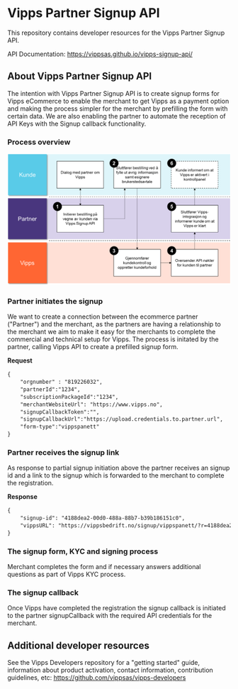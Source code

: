 # Vipps Partner Signup API

This repository contains developer resources for the Vipps Partner Signup API.

API Documentation: https://vippsas.github.io/vipps-signup-api/

## About Vipps Partner Signup API
The intention with Vipps Partner Signup API is to create signup forms for Vipps eCommerce to enable the merchant to get Vipps as a payment option and making the process simpler for the merchant by prefilling the form with certain data. We are also enabling the partner to automate the reception of API Keys with the Signup callback functionality.

### Process overview

![Signup flow](images/vipps_signup_via_partner.png) 

### Partner initiates the signup
We want to create a connection between the ecommerce partner ("Partner") and the merchant, as the partners are having a relationship to the merchant we aim to make it easy for the merchants to complete the commercial and technical setup for Vipps. The process is initated by the partner, calling Vipps API to create a prefilled signup form.

**Request**
```html
{
    "orgnumber" : "819226032",
    "partnerId":"1234",
    "subscriptionPackageId":"1234",
    "merchantWebsiteUrl": "https://www.vipps.no",
    "signupCallbackToken":"",
    "signupCallbackUrl":"https://upload.credentials.to.partner.url",
    "form-type":"vippspanett"
}
```
### Partner receives the signup link
As response to partial signup initiation above the partner receives an signup id and a link to the signup which is forwarded to the merchant to complete the registration.

**Response**
```html
{
    "signup-id": "4188dea2-00d0-488a-88b7-b39b186151c0",
    "vippsURL": "https://vippsbedrift.no/signup/vippspanett/?r=4188dea2-00d0-488a-88b7-b39b186151c0"
}
```

### The signup form, KYC and signing process

Merchant completes the form and if necessary answers additional questions as part of Vipps KYC process.  

### The signup callback

Once Vipps have completed the registration the signup callback is initiated to the partner signupCallback with the required API credentials for the merchant.

## Additional developer resources

See the Vipps Developers repository for a "getting started" guide,
information about product activation, contact information,
contribution guidelines, etc: https://github.com/vippsas/vipps-developers
